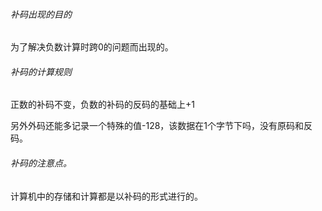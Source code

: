 ###### 补码出现的目的

为了解决负数计算时跨0的问题而出现的。

###### 补码的计算规则

正数的补码不变，负数的补码的反码的基础上+1

另外外码还能多记录一个特殊的值-128，该数据在1个字节下吗，没有原码和反码。

###### 补码的注意点。

计算机中的存储和计算都是以补码的形式进行的。



